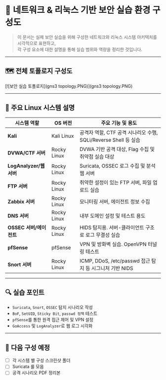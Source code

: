 # 🔐 네트워크 & 리눅스 기반 보안 실습 환경 구성도

> 이 문서는 실제 보안 실습을 위해 구성한 네트워크와 리눅스 시스템 아키텍처를 시각적으로 표현하고,  
> 각 구성 요소에 대한 설명을 통해 실습 범위와 역량을 정리한 것입니다.

---

## 🗺️ 전체 토폴로지 구성도

[![보안 실습 토폴로지](gns3 topology.PNG)](gns3 topology.PNG)

---

## 🧱 주요 Linux 시스템 설명

| 시스템 역할 | OS 버전 | 주요 기능 및 용도 |
|-------------|---------|------------------|
| **Kali** | Kali Linux | 공격자 역할, CTF 공격 시나리오 수행, SQLi/Reverse Shell 등 실습 |
| **DVWA/CTF 서버** | Rocky Linux | DVWA 기반 공격 대상, Flag 수집 및 취약점 실습 대상 |
| **LogAnalyzer/웹 서버** | Rocky Linux | Suricata, OSSEC 로그 수집 및 분석 웹 서버 |
| **FTP 서버** | Rocky Linux | 취약한 설정이 있는 FTP 서버, 파일 업로드 실습 |
| **Zabbix 서버** | Rocky Linux | 모니터링 서버, 에이전트 정보 수집 |
| **DNS 서버** | Rocky Linux | 내부 도메인 설정 및 테스트 용도 |
| **OSSEC 서버/에이전트** | Rocky Linux | HIDS 탐지용. 서버-클라이언트 구조로 로그 무결성 실습 |
| **pfSense** | pfSense | VPN 및 방화벽 실습. OpenVPN 터널링 테스트 |
| **Snort 서버** | Rocky Linux | ICMP, DDoS, /etc/passwd 접근 탐지 등 시그니처 기반 NIDS |

---

## 🔍 실습 포인트

- `Suricata`, `Snort`, `OSSEC` 탐지 시나리오 작성
- `BoF`, `SetUID`, `Sticky Bit`, `passwd 정책` 테스트
- `pfSense`를 통한 원격 접근 제어 및 VPN 설정
- `GoAccess` 및 `LogAnalyzer`로 웹 로그 시각화

---

## 📁 다음 구성 예정

- [ ] 각 시스템 별 구성 스크린샷 폴더
- [ ] Suricata 룰 모음
- [ ] 공격 시나리오 PDF 정리본
